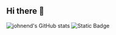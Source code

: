 ## Hi there 👋

<!--
**johnend/johnend** is a ✨ _special_ ✨ repository because its `README.md` (this file) appears on your GitHub profile.

Here are some ideas to get you started:

- 🔭 I’m currently working on ...
- 🌱 I’m currently learning ...
- 👯 I’m looking to collaborate on ...
- 🤔 I’m looking for help with ...
- 💬 Ask me about ...
- 📫 How to reach me: ...
- 😄 Pronouns: ...
- ⚡ Fun fact: ...
-->
![johnend's GitHub stats](https://github-readme-stats.vercel.app/api?username=johnend&show_icons=true&theme=rose_pine)
![Static Badge](https://img.shields.io/badge/LinkedIn%20-%20https%3A%2F%2Fwww.linkedin.com%2Fin%2Fjohnenderby%2F?style=flat&logo=linksys&logoColor=white&logoSize=auto&link=https%3A%2F%2Fwww.linkedin.com%2Fin%2Fjohnenderby%2F)
